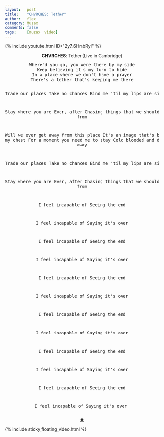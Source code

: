 ```yaml
---
layout:   post
title:    "CHVRCHES: Tether"
author:   flex
category: Muzax
comments: false
tags:     [muzax, video]
---
```


{% include youtube.html ID="2y7_6HmbRyI" %}

<!-- break -->

<a id="top"></a>
<div id="lyrics"><div class="lyricsheader" style=""><p><center><b>CHVRCHES</b>: Tether (Live in Cambridge)</center></p></div>

<center><pre>
Where'd you go, you were there by my side
Keep believing it's my turn to hide
In a place where we don't have a prayer
There's a tether that's keeping me there

Trade our places
Take no chances
Bind me 'til my lips are silent

Stay where you are
Ever, after
Chasing things that we should run from

Will we ever get away from this place
It's an image that's burned on my chest
For a moment you need me to stay
Cold blooded and drifting away

Trade our places
Take no chances
Bind me 'til my lips are silent

Stay where you are
Ever, after
Chasing things that we should run from

I feel incapable of
Seeing the end

I feel incapable of
Saying it's over

I feel incapable of
Seeing the end

I feel incapable of
Saying it's over

I feel incapable of
Seeing the end

I feel incapable of
Saying it's over

I feel incapable of
Seeing the end

I feel incapable of
Saying it's over

I feel incapable of
Seeing the end

I feel incapable of
Saying it's over

I feel incapable of
Seeing the end

I feel incapable of
Saying it's over
</pre>
<a href="#top">⬆</a></center></div>

<div class="sticky_floating_video"></div>
{% include sticky_floating_video.html %}